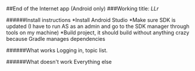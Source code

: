 ##End of the Internet app (Android only)
###Working title: _LLr_

######Install instructions
*Install Android Studio
*Make sure SDK is updated (I have to run AS as an admin and go to the SDK manager through tools on my machine)
*Build project, it should build without anything crazy because Gradle manages dependencies

######What works
Logging in, topic list.

######What doesn't work
Everything else

